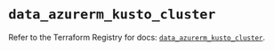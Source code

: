 # `data_azurerm_kusto_cluster`

Refer to the Terraform Registry for docs: [`data_azurerm_kusto_cluster`](https://registry.terraform.io/providers/hashicorp/azurerm/4.40.0/docs/data-sources/kusto_cluster).
